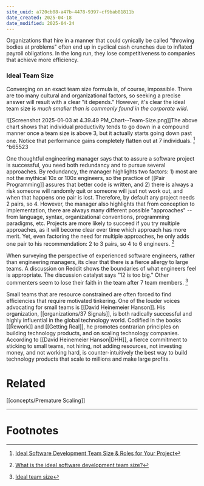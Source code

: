 ```yaml
---
site_uuid: a720cb08-a47b-4478-9397-cf9bab81811b
date_created: 2025-04-18
date_modified: 2025-04-24
---
```



Organizations that hire in a manner that could cynically be called "throwing bodies at problems" often end up in cyclical cash crunches due to inflated payroll obligations. In the long run, they lose competitiveness to companies that achieve more efficiency.

### Ideal Team Size

Converging on an exact team size formula is, of course, impossible. There are too many cultural and organizational factors, so seeking a precise answer will result with a clear "it depends." However, it's clear the ideal team size is *much smaller than is commonly found in the corporate wild*.   

![[Screenshot 2025-01-03 at 4.39.49 PM_Chart--Team-Size.png]]The above chart shows that individual productivity tends to go down in a compound manner once a team size is above 3, but it actually starts going down past one. Notice that performance gains completely flatten out at 7 individuals. [^2]    ^b65523

One thoughtful engineering manager says that to assure a software project is successful, you need both redundancy and to pursue several approaches.  By redundancy, the manager highlights two factors: 1) most are not the mythical 10x or 100x engineers, so the practice of [[Pair Programming]] assures that better code is written, and 2) there is always a risk someone will randomly quit or someone will just not work out, and when that happens one pair is lost. Therefore, by default any project needs 2 pairs, so 4.  However, the manager also highlights that from conception to implementation, there are always many different possible "approaches" -- from language, syntax, organizational conventions, programming paradigms, etc. Projects are more likely to succeed if you try multiple approaches, as it will become clear over time which approach has more merit.  Yet, even factoring the need for multiple approaches, he only adds one pair to his recommendation: 2 to 3 pairs, so 4 to 6 engineers. [^1] 

When surveying the perspective of experienced software engineers, rather than engineering managers, its clear that there is a fierce allergy to large teams. A discussion on Reddit shows the boundaries of what engineers feel is appropriate. The discussion catalyst says "12 is too big." Other commenters seem to lose their faith in the team after 7 team members. [^3]   

Small teams that are resource constrained are often forced to find efficiencies that require motivated tinkering. One of the louder voices advocating for small teams is [[David Heinemeier Hanson]].  His organization, [[organizations/37 Signals]], is both radically successful and highly influential in the global technology world. Codified in the books [[Rework]] and [[Getting Real]], he promotes contrarian principles on building technology products, and on scaling technology companies. According to [[David Heinemeier Hanson|DHH]], a fierce commitment to sticking to small teams, not hiring, not adding resources, not investing money, and not working hard, is counter-intuitively the best way to build technology products that scale to millions and make large profits. 


# Related
[[concepts/Premature Scaling]]



***
# Footnotes
[^1]: [What is the ideal software development team size?](https://www.cummulative.io/p/what-is-the-ideal-software-development)
[^2]: [Ideal Software Development Team Size & Roles for Your Project](https://onix-systems.com/blog/software-development-team-size-and-roles)
[^3]: [Ideal team size](https://www.reddit.com/r/softwaredevelopment/comments/gu7air/ideal_team_size/)